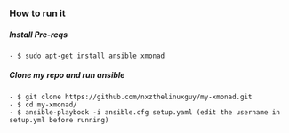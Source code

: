 ### How to run it

##### Install Pre-reqs
	- $ sudo apt-get install ansible xmonad

##### Clone my repo and run ansible
	- $ git clone https://github.com/nxzthelinuxguy/my-xmonad.git
	- $ cd my-xmonad/
	- $ ansible-playbook -i ansible.cfg setup.yaml (edit the username in setup.yml before running)
